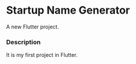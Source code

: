 # Startup Name Generator

A new Flutter project.

### Description
It is my first project in Flutter.
